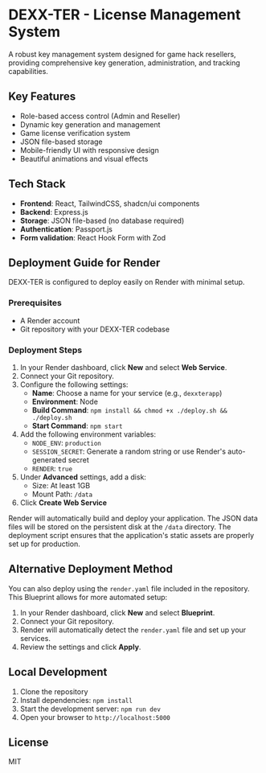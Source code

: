 # DEXX-TER - License Management System

A robust key management system designed for game hack resellers, providing comprehensive key generation, administration, and tracking capabilities.

## Key Features

- Role-based access control (Admin and Reseller)
- Dynamic key generation and management
- Game license verification system
- JSON file-based storage
- Mobile-friendly UI with responsive design
- Beautiful animations and visual effects

## Tech Stack

- **Frontend**: React, TailwindCSS, shadcn/ui components
- **Backend**: Express.js
- **Storage**: JSON file-based (no database required)
- **Authentication**: Passport.js
- **Form validation**: React Hook Form with Zod

## Deployment Guide for Render

DEXX-TER is configured to deploy easily on Render with minimal setup.

### Prerequisites

- A Render account
- Git repository with your DEXX-TER codebase

### Deployment Steps

1. In your Render dashboard, click **New** and select **Web Service**.
2. Connect your Git repository.
3. Configure the following settings:
   - **Name**: Choose a name for your service (e.g., `dexxterapp`)
   - **Environment**: Node
   - **Build Command**: `npm install && chmod +x ./deploy.sh && ./deploy.sh`
   - **Start Command**: `npm start`
4. Add the following environment variables:
   - `NODE_ENV`: `production`
   - `SESSION_SECRET`: Generate a random string or use Render's auto-generated secret
   - `RENDER`: `true`
5. Under **Advanced** settings, add a disk:
   - Size: At least 1GB
   - Mount Path: `/data`
6. Click **Create Web Service**

Render will automatically build and deploy your application. The JSON data files will be stored on the persistent disk at the `/data` directory. The deployment script ensures that the application's static assets are properly set up for production.

## Alternative Deployment Method

You can also deploy using the `render.yaml` file included in the repository. This Blueprint allows for more automated setup:

1. In your Render dashboard, click **New** and select **Blueprint**.
2. Connect your Git repository.
3. Render will automatically detect the `render.yaml` file and set up your services.
4. Review the settings and click **Apply**.

## Local Development

1. Clone the repository
2. Install dependencies: `npm install`
3. Start the development server: `npm run dev`
4. Open your browser to `http://localhost:5000`

## License

MIT